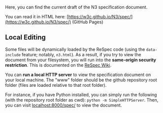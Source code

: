 Here, you can find the current draft of the N3 specification document.

You can read it in HTML here: [https://w3c.github.io/N3/spec/](https://w3c.github.io/N3/spec/) (GitHub Pages)

## Local Editing

Some files will be dynamically loaded by the ReSpec code (using the `data-include` feature; notably, `n3.html`). As a result, 
if you try to view the document from your filesystem, you will run into the **same-origin security restriction**. 
This is documented on the [ReSpec Wiki](https://github.com/w3c/respec/wiki/ReSpec-Editor's-Guide#inclusions--transformations).

You can **run a local HTTP server** to view the specification document on your local machine. The "www" folder should be the github repository root folder (files
are loaded relative to that root folder).

For instance, if you have Python installed, you can simply run the following (with the repository root folder as cwd): `python -m SimpleHTTPServer`. Then, you can visit [localhost:8000/spec/](http://localhost:8000/spec/) to view the document.
